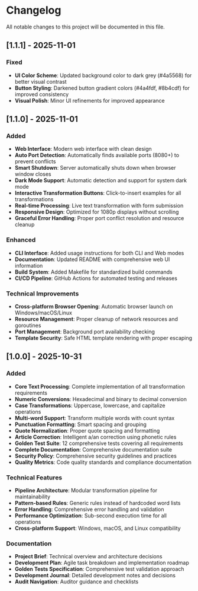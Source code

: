 # Changelog

All notable changes to this project will be documented in this file.

## [1.1.1] - 2025-11-01

### Fixed
- **UI Color Scheme**: Updated background color to dark grey (#4a5568) for better visual contrast
- **Button Styling**: Darkened button gradient colors (#4a4fdf, #8b4cdf) for improved consistency
- **Visual Polish**: Minor UI refinements for improved appearance

## [1.1.0] - 2025-11-01

### Added
- **Web Interface**: Modern web interface with clean design
- **Auto Port Detection**: Automatically finds available ports (8080+) to prevent conflicts
- **Smart Shutdown**: Server automatically shuts down when browser window closes
- **Dark Mode Support**: Automatic detection and support for system dark mode
- **Interactive Transformation Buttons**: Click-to-insert examples for all transformations
- **Real-time Processing**: Live text transformation with form submission
- **Responsive Design**: Optimized for 1080p displays without scrolling
- **Graceful Error Handling**: Proper port conflict resolution and resource cleanup

### Enhanced
- **CLI Interface**: Added usage instructions for both CLI and Web modes
- **Documentation**: Updated README with comprehensive web UI information
- **Build System**: Added Makefile for standardized build commands
- **CI/CD Pipeline**: GitHub Actions for automated testing and releases

### Technical Improvements
- **Cross-platform Browser Opening**: Automatic browser launch on Windows/macOS/Linux
- **Resource Management**: Proper cleanup of network resources and goroutines
- **Port Management**: Background port availability checking
- **Template Security**: Safe HTML template rendering with proper escaping

## [1.0.0] - 2025-10-31

### Added
- **Core Text Processing**: Complete implementation of all transformation requirements
- **Numeric Conversions**: Hexadecimal and binary to decimal conversion
- **Case Transformations**: Uppercase, lowercase, and capitalize operations
- **Multi-word Support**: Transform multiple words with count syntax
- **Punctuation Formatting**: Smart spacing and grouping
- **Quote Normalization**: Proper quote spacing and formatting
- **Article Correction**: Intelligent a/an correction using phonetic rules
- **Golden Test Suite**: 12 comprehensive tests covering all requirements
- **Complete Documentation**: Comprehensive documentation suite
- **Security Policy**: Comprehensive security guidelines and practices
- **Quality Metrics**: Code quality standards and compliance documentation

### Technical Features
- **Pipeline Architecture**: Modular transformation pipeline for maintainability
- **Pattern-based Rules**: Generic rules instead of hardcoded word lists
- **Error Handling**: Comprehensive error handling and validation
- **Performance Optimization**: Sub-second execution time for all operations
- **Cross-platform Support**: Windows, macOS, and Linux compatibility

### Documentation
- **Project Brief**: Technical overview and architecture decisions
- **Development Plan**: Agile task breakdown and implementation roadmap
- **Golden Tests Specification**: Comprehensive test validation approach
- **Development Journal**: Detailed development notes and decisions
- **Audit Navigation**: Auditor guidance and checklists